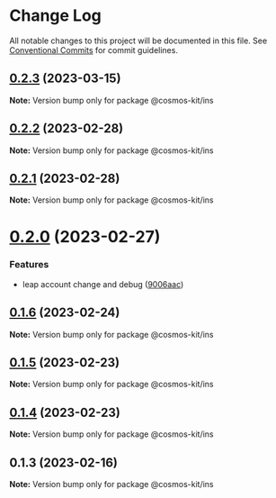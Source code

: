 # Change Log

All notable changes to this project will be documented in this file.
See [Conventional Commits](https://conventionalcommits.org) for commit guidelines.

## [0.2.3](https://github.com/cosmology-tech/cosmos-kit/compare/@cosmos-kit/ins@0.2.2...@cosmos-kit/ins@0.2.3) (2023-03-15)

**Note:** Version bump only for package @cosmos-kit/ins





## [0.2.2](https://github.com/cosmology-tech/cosmos-kit/compare/@cosmos-kit/ins@0.2.1...@cosmos-kit/ins@0.2.2) (2023-02-28)

**Note:** Version bump only for package @cosmos-kit/ins





## [0.2.1](https://github.com/cosmology-tech/cosmos-kit/compare/@cosmos-kit/ins@0.2.0...@cosmos-kit/ins@0.2.1) (2023-02-28)

**Note:** Version bump only for package @cosmos-kit/ins





# [0.2.0](https://github.com/cosmology-tech/cosmos-kit/compare/@cosmos-kit/ins@0.1.6...@cosmos-kit/ins@0.2.0) (2023-02-27)


### Features

* leap account change and debug ([9006aac](https://github.com/cosmology-tech/cosmos-kit/commit/9006aac6c453262e9ac890c34616622b50dc5766))





## [0.1.6](https://github.com/cosmology-tech/cosmos-kit/compare/@cosmos-kit/ins@0.1.5...@cosmos-kit/ins@0.1.6) (2023-02-24)

**Note:** Version bump only for package @cosmos-kit/ins





## [0.1.5](https://github.com/cosmology-tech/cosmos-kit/compare/@cosmos-kit/ins@0.1.4...@cosmos-kit/ins@0.1.5) (2023-02-23)

**Note:** Version bump only for package @cosmos-kit/ins





## [0.1.4](https://github.com/cosmology-tech/cosmos-kit/compare/@cosmos-kit/ins@0.1.3...@cosmos-kit/ins@0.1.4) (2023-02-23)

**Note:** Version bump only for package @cosmos-kit/ins





## 0.1.3 (2023-02-16)

**Note:** Version bump only for package @cosmos-kit/ins
